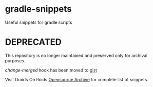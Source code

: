 gradle-snippets
===============

Useful snippets for gradle scripts

# DEPRECATED
This repository is no longer maintained and preserved only for archival purposes.

*change-merged* hook has been moved to [gist](https://gist.github.com/koral--/a5b8fc725a8e44eb553f)

Visit Droids On Roids [Opensource Archive](http://www.thedroidsonroids.com/opensource/) for complete list of snippets.
